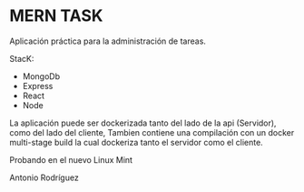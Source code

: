 # MERN TASK

Aplicación práctica para la administración de tareas.

StacK:

- MongoDb
- Express
- React
- Node

La aplicación puede ser dockerizada tanto del lado de la api (Servidor), como del lado del cliente, Tambien contiene una compilación con un docker multi-stage build la cual dockeriza tanto el servidor como el cliente.

Probando en el nuevo Linux Mint

Antonio Rodríguez
